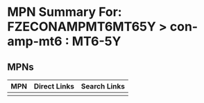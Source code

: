 



# MPN Summary For: FZECONAMPMT6MT65Y > con-amp-mt6 : MT6-5Y

## MPNs
  

|MPN|Direct Links|Search Links|
| :--- | :--- | :--- |
||||
